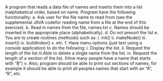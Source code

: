 A program that reads a data file of names and inserts them into a list inalphabetical order, based on name. Program have the following functionality:
a. Ask user for the file name to read from (see the supplemental JAVA codefor reading name from a file at the end of this exercise).
b. Read in names from the file, names.txt
c. Names should be inserted in the appropriate place (alphabetically).
d. Do not presort the list
e. You are to create routines (methods) such as:
i. init()
ii. makeNode()
iii. insert()
iv. buildIndex()
v. etc.
f. Have menu options (just text using a console application) to do the following:
i. Display the list.
ii. Request the length of the list
iii.Able to delete a single name from the list.
iv. Request the length of a section of the list. (How many people have a name that starts with “B”)
v. Also, program should be able to print out sections of names, for example it should be able to print all peoples names that start with an “A”, “B”, etc.
